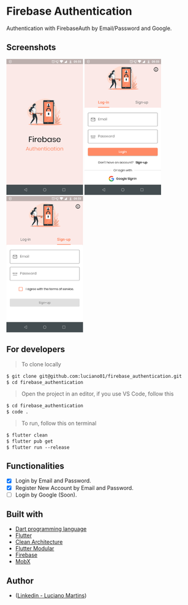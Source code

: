 # Firebase Authentication
Authentication with FirebaseAuth by Email/Password and Google.

## Screenshots
<p float="left">
  <img width="200" src="https://github.com/luciano01/firebase_authentication/blob/master/assets/screenshots/Launch.png"> <img width="200" src="https://github.com/luciano01/firebase_authentication/blob/master/assets/screenshots/Login.png"> <img width="200" src="https://github.com/luciano01/firebase_authentication/blob/master/assets/screenshots/SignUp.png">
</p>

## For developers
> To clone locally
```
$ git clone git@github.com:luciano01/firebase_authentication.git
$ cd firebase_authentication
```
> Open the project in an editor, if you use VS Code, follow this
```
$ cd firebase_authentication
$ code .
```

> To run, follow this on terminal
```
$ flutter clean
$ flutter pub get
$ flutter run --release
```
## Functionalities

- [x] Login by Email and Password.
- [x] Register New Account by Email and Password.
- [ ] Login by Google (Soon).

## Built with
- [Dart programming language](https://dart.dev/)
- [Flutter](https://flutter.dev/)
- [Clean Architecture](https://blog.cleancoder.com/uncle-bob/2012/08/13/the-clean-architecture.html)
- [Flutter Modular](https://pub.dev/packages/flutter_modular)
- [Firebase](https://firebase.google.com/?hl=pt-br)
- [MobX](https://pub.dev/packages/mobx)

## Author
- ([Linkedin - Luciano Martins](https://br.linkedin.com/in/luciano01))